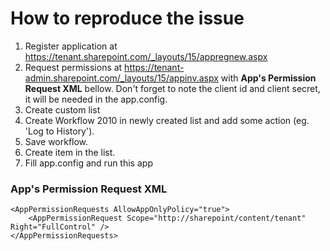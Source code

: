 # How to reproduce the issue
1) Register application at https://tenant.sharepoint.com/_layouts/15/appregnew.aspx
2) Request permissions at https://tenant-admin.sharepoint.com/_layouts/15/appinv.aspx with **App's Permission Request XML** bellow. Don't forget to note the client id and client secret, it will be needed in the app.config.
3) Create custom list
4) Create Workflow 2010 in newly created list and add some action (eg. 'Log to History').
5) Save workflow.
6) Create item in the list.
7) Fill app.config and run this app

### App's Permission Request XML
```
<AppPermissionRequests AllowAppOnlyPolicy="true">
    <AppPermissionRequest Scope="http://sharepoint/content/tenant" Right="FullControl" />
</AppPermissionRequests>
```